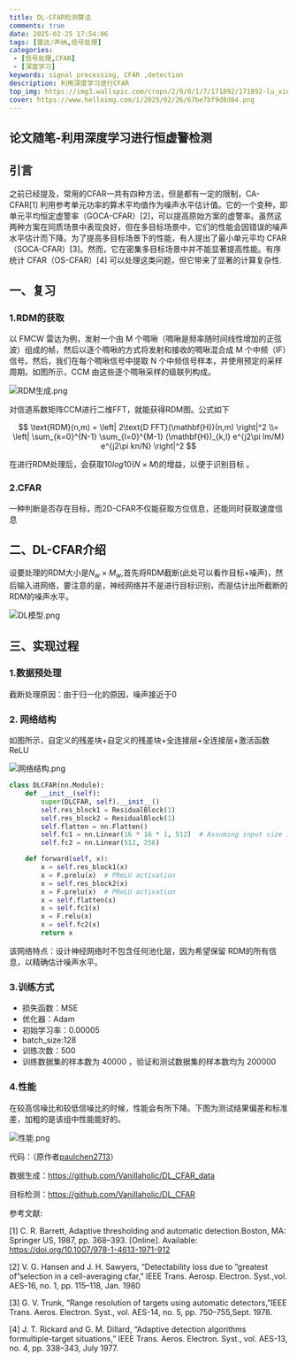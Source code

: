 ```yaml
---
title: DL-CFAR检测算法
comments: true
date: 2025-02-25 17:54:06
tags: [雷达/声纳,信号处理]
categories:
 - [信号处理,CFAR]
 - [深度学习]
keywords: signal processing, CFAR ,detection
description: 利用深度学习进行CFAR
top_img: https://img3.wallspic.com/crops/2/9/8/1/7/171892/171892-lu_xing-cheng_shi-li_cheng_bei-cheng_shi_jing_guan-3840x2160.jpg
cover: https://www.helloimg.com/i/2025/02/26/67be7bf9d8d64.png
---
```


## 论文随笔-利用深度学习进行恒虚警检测

## 引言

之前已经提及，常用的CFAR一共有四种方法，但是都有一定的限制，CA-CFAR[1] 利用参考单元功率的算术平均值作为噪声水平估计值。它的一个变种，即单元平均恒定虚警率（GOCA-CFAR）[2]，可以提高原始方案的虚警率。虽然这两种方案在同质场景中表现良好，但在多目标场景中，它们的性能会因错误的噪声水平估计而下降。为了提高多目标场景下的性能，有人提出了最小单元平均 CFAR（SOCA-CFAR）[3]。然而，它在密集多目标场景中并不能显著提高性能。有序统计 CFAR（OS-CFAR）[4] 可以处理这类问题，但它带来了显著的计算复杂性.

## 一、复习

### 1.RDM的获取

以 FMCW 雷达为例，发射一个由 M 个啁啾（啁啾是频率随时间线性增加的正弦波）组成的帧，然后以逐个啁啾的方式将发射和接收的啁啾混合成 M 个中频（IF）信号。然后，我们在每个啁啾信号中提取 N 个中频信号样本，并使用预定的采样周期。如图所示，CCM 由这些逐个啁啾采样的级联列构成。

![RDM生成.png](https://www.helloimg.com/i/2025/02/26/67be7bf99ac06.png)

对信道系数矩阵CCM进行二维FFT，就能获得RDM图。公式如下

$$
\text{RDM}(n,m) = \left| 2\text{D FFT}(\mathbf{H})(n,m) \right|^2 \\= \left| \sum_{k=0}^{N-1} \sum_{l=0}^{M-1} (\mathbf{H})_{k,l} e^{j2\pi lm/M} e^{j2\pi kn/N} \right|^2
$$

在进行RDM处理后，会获取$10log10(N\times M)$的增益，以便于识别目标 。

### 2.CFAR

一种判断是否存在目标，而2D-CFAR不仅能获取方位信息，还能同时获取速度信息

## 二、DL-CFAR介绍

设要处理的RDM大小是${N_w}\times{M_w}$,首先将RDM截断(此处可以看作目标+噪声)，然后输入进网络，要注意的是，神经网络并不是进行目标识别，而是估计出所截断的RDM的噪声水平。

![DL模型.png](https://www.helloimg.com/i/2025/02/26/67be7bf9d8d64.png)

## 三、实现过程

### 1.数据预处理

截断处理原因：由于归一化的原因，噪声接近于0

### 2. 网络结构

如图所示，自定义的残差块+自定义的残差块+全连接层+全连接层+激活函数ReLU

![网络结构.png](https://www.helloimg.com/i/2025/02/26/67be7bf967233.png)
```python
class DLCFAR(nn.Module):
    def __init__(self):
        super(DLCFAR, self).__init__()
        self.res_block1 = ResidualBlock(1)
        self.res_block2 = ResidualBlock(1)
        self.flatten = nn.Flatten()
        self.fc1 = nn.Linear(16 * 16 * 1, 512)  # Assuming input size is (16, 16, 1)
        self.fc2 = nn.Linear(512, 256)

    def forward(self, x):
        x = self.res_block1(x)
        x = F.prelu(x)  # PReLU activation
        x = self.res_block2(x)
        x = F.prelu(x)  # PReLU activation
        x = self.flatten(x)
        x = self.fc1(x)
        x = F.relu(x)
        x = self.fc2(x)
        return x
```

该网络特点：设计神经网络时不包含任何池化层，因为希望保留 RDM的所有信息，以精确估计噪声水平。

### 3.训练方式

- 损失函数：MSE
- 优化器：Adam
- 初始学习率：0.00005
- batch_size:128
- 训练次数：500
- 训练数据集的样本数为 40000 ，验证和测试数据集的样本数均为 200000 

### 4.性能

在较高信噪比和较低信噪比的时候，性能会有所下降。下图为测试结果偏差和标准差，加粗的是该组中性能能好的。

![性能.png](https://www.helloimg.com/i/2025/02/26/67be7c0d1a430.png)

代码：（原作者[paulchen2713](https://github.com/Vanillaholic/DL_CFAR_data/commits?author=paulchen2713)）

数据生成：https://github.com/Vanillaholic/DL_CFAR_data

目标检测：https://github.com/Vanillaholic/DL_CFAR  

参考文献:

[1] C. R. Barrett, Adaptive thresholding and automatic detection.Boston, MA: Springer US, 1987, pp. 368–393. [Online]. Available:
https://doi.org/10.1007/978-1-4613-1971-912

[2] V. G. Hansen and J. H. Sawyers, “Detectability loss due to ”greatest of”selection in a cell-averaging cfar,” IEEE Trans. Aerosp. Electron. Syst.,vol. AES-16, no. 1, pp. 115–118, Jan. 1980

[3] G. V. Trunk, “Range resolution of targets using automatic detectors,”IEEE Trans. Aeros. Electron. Syst., vol. AES-14, no. 5, pp. 750–755,Sept. 1978.

[4] J. T. Rickard and G. M. Dillard, “Adaptive detection algorithms formultiple-target situations,” IEEE Trans. Aeros. Electron. Syst., vol. AES-13, no. 4, pp. 338–343, July 1977.
<!--stackedit_data:
eyJoaXN0b3J5IjpbLTIxNjgzMDA0MF19
-->